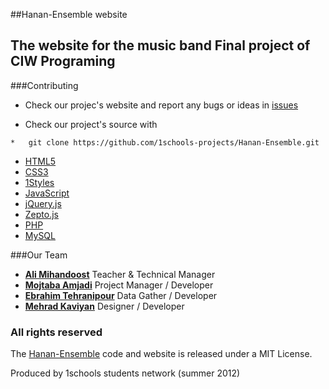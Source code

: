 ##Hanan-Ensemble website

The website for the music band
Final project of CIW Programing
-----------------------
###Contributing

* Check our projec's website and report any bugs or ideas in [issues](https://github.com/1schools-projects/Hanan-Ensemble/issues)

* Check our project's source with
```
*   git clone https://github.com/1schools-projects/Hanan-Ensemble.git
```


* [HTML5](http://ali.md/wiki/html5)
* [CSS3](http://ali.md/css3ref)
* [1Styles](http://ali.md/1styles)
* [JavaScript](http://ali.md/wiki/javascript)
* [jQuery.js](http://ali.md/jquery.js)
* [Zepto.js](http://ali.md/zepto.js)
* [PHP](http://ali.md/php/)
* [MySQL](http://ali.md/wiki/mysql)




###Our Team
* [**Ali Mihandoost**](http://github.com/alimd) Teacher & Technical Manager
* [**Mojtaba Amjadi**](https://github.com/moji-am) Project Manager / Developer
* [**Ebrahim Tehranipour**](https://github.com/etp1711) Data Gather / Developer
* [**Mehrad Kaviyan**](https://github.com/mkdesign) Designer / Developer


### All rights reserved ###
The [Hanan-Ensemble](http://) code and website is released under a MIT License.

Produced by 1schools students network (summer 2012)
